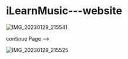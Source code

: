 # iLearnMusic---website

![IMG_20230129_215541](https://user-images.githubusercontent.com/115141008/215340167-5c0de09e-d91a-4197-af56-2935cceda1a0.png)




continue Page -->

![IMG_20230129_215525](https://user-images.githubusercontent.com/115141008/215340169-ea42d8da-5797-474f-a3ed-8490af1577de.png)
